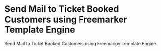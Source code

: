 # Send Mail to Ticket Booked Customers using Freemarker Template Engine
Send Mail to Ticket Booked Customers using Freemarker Template Engine
